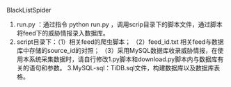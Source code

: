BlackListSpider
1. run.py ：通过指令 python run.py  ，调用scrip目录下的脚本文件，通过脚本将feed下的威胁情报录入数据库。
2. script目录下：（1）相关feed的爬虫脚本；
		（2）feed_id.txt 相关feed与数据库中存储的source_id的对照；
		（3）采用MySQL数据库收录威胁情报，在使用本系统采集数据时，请自行修改1.py脚本和download.py脚本内与数据库有关的语句和参数。
3.MySQL-sql：TiDB.sql文件，构建数据库以及数据库表格。
